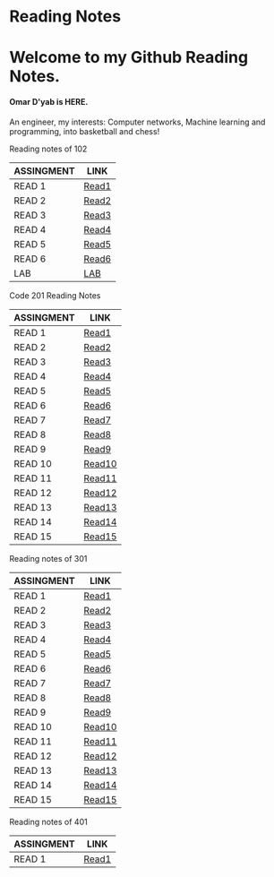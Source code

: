 # Reading Notes 
# Welcome to my Github Reading Notes.

#### Omar D'yab is HERE.

An engineer,
my interests: Computer networks, Machine learning and programming, into basketball and chess!


Reading notes of 102 

|ASSINGMENT | LINK                          |
|-----------|-------------------------------|
|READ 1     | [Read1](read1.md)             |
|READ 2     | [Read2](read2.md)             |
|READ 3     | [Read3](read3.md)             |
|READ 4     | [Read4](read4.md)             |
|READ 5     | [Read5](read5.md)             |
|READ 6     | [Read6](read6.md)             |
|LAB        | [LAB](LAB.md)                 |

Code 201 Reading Notes

|ASSINGMENT | LINK                          |
|-----------|-------------------------------|
|READ 1     | [Read1](read7.md)             |
|READ 2     | [Read2](read8.md)             |
|READ 3     | [Read3](read9.md)             |
|READ 4     | [Read4](read10.md)            |
|READ 5     | [Read5](read11.md)            |
|READ 6     | [Read6](read12.md)            |
|READ 7     | [Read7](read13.md)            |
|READ 8     | [Read8](read14.md)            |
|READ 9     | [Read9](read15.md)            |
|READ 10    | [Read10](read16.md)           |
|READ 11    | [Read11](read17.md)           |
|READ 12    | [Read12](read18.md)           |
|READ 13    | [Read13](read19.md)           |
|READ 14    | [Read14](read20.md)           |
|READ 15    | [Read15](read21.md)           |

Reading notes of 301 

|ASSINGMENT | LINK                          |
|-----------|-------------------------------|
|READ 1     | [Read1](read22.md)             |
|READ 2     | [Read2](read23.md)             |
|READ 3     | [Read3](read24.md)             |
|READ 4     | [Read4](read25.md)             |
|READ 5     | [Read5](read26.md)             |
|READ 6     | [Read6](read27.md)             |
|READ 7     | [Read7](read28.md)            |
|READ 8     | [Read8](read29.md)            |
|READ 9     | [Read9](read30.md)            |
|READ 10    | [Read10](read31.md)           |
|READ 11    | [Read11](read32.md)           |
|READ 12    | [Read12](read33.md)           |
|READ 13    | [Read13](read34.md)           |
|READ 14    | [Read14](read35.md)           |
|READ 15    | [Read15](read36.md)           |


Reading notes of 401 

|ASSINGMENT | LINK                          |
|-----------|-------------------------------|
|READ 1     | [Read1](read37.md)             |

